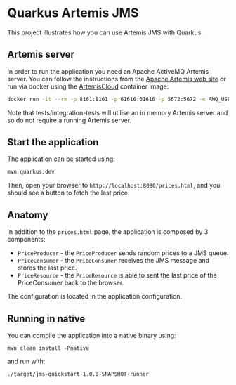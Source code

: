 # Quarkus Artemis JMS

This project illustrates how you can use Artemis JMS with Quarkus.

## Artemis server

In order to run the application you need an Apache ActiveMQ Artemis server. You can follow the instructions from the [Apache Artemis web site](https://activemq.apache.org/components/artemis/) or run via docker using the [ArtemisCloud](https://artemiscloud.io/) container image:

```bash
docker run -it --rm -p 8161:8161 -p 61616:61616 -p 5672:5672 -e AMQ_USER=quarkus -e AMQ_PASSWORD=quarkus quay.io/artemiscloud/activemq-artemis-broker:0.1.4
```

Note that tests/integration-tests will utilise an in memory Artemis server and so do not require a running Artemis server.

## Start the application

The application can be started using:

```bash
mvn quarkus:dev
```

Then, open your browser to `http://localhost:8080/prices.html`, and you should see a button to fetch the last price.

## Anatomy

In addition to the `prices.html` page, the application is composed by 3 components:

* `PriceProducer` - the `PriceProducer` sends random prices to a JMS queue.
* `PriceConsumer` - the `PriceConsumer` receives the JMS message and stores the last price.
* `PriceResource`  - the `PriceResource` is able to sent the last price of the PriceConsumer back to the browser.

The configuration is located in the application configuration.

## Running in native

You can compile the application into a native binary using:

`mvn clean install -Pnative`

and run with:

`./target/jms-quickstart-1.0.0-SNAPSHOT-runner`

